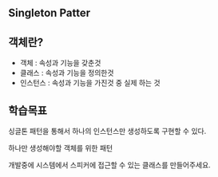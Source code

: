 ## Singleton Patter

## 객체란?

- 객체 : 속성과 기능을 갖춘것
- 클래스 : 속성과 기능을 정의한것
- 인스턴스 : 속성과 기능을 가진것 중 실제 하는 것

## 학습목표

싱글톤 패턴을 통해서 하나의 인스턴스만 생성하도록 구현할 수 있다.

하나만 생성해야할 객체를 위한 패턴

개발중에 시스템에서 스피커에 접근할 수 있는 클래스를 만들어주세요.